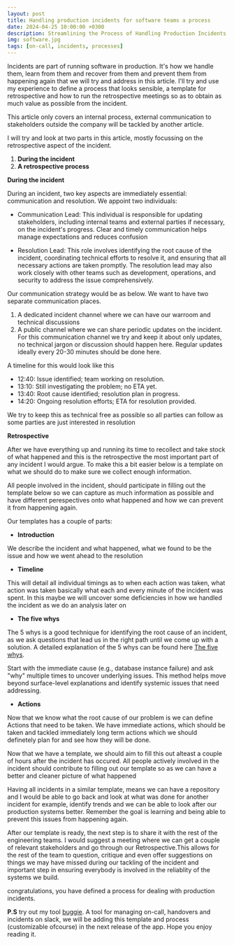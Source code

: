 ```yaml
---
layout: post
title: Handling production incidents for software teams a process
date: 2024-04-25 10:00:00 +0300
description: Streamlining the Process of Handling Production Incidents for Software Teams
img: software.jpg
tags: [on-call, incidents, processes]
---
```


<!-- The content of this blog  -->

Incidents are part of running software in production. It's how we handle them, learn from them and recover from them and prevent them from happening again that we will try and address in this article. I'll try and use my experience to define a process that looks sensible, a template for retrospective and how to run the retrospective meetings so as to obtain as much value as possible from the incident.

This article only covers an internal process, external communication to stakeholders outside the company will be tackled by another article.

I will try and look at two parts in this article, mostly focussing on the retrospective aspect of the incident.

1.  **During the incident**
2.  **A retrospective process**

**During the incident**

During an incident, two key aspects are immediately essential: communication and resolution. We appoint two individuals:

- Communication Lead:
  This individual is responsible for updating stakeholders, including internal teams and external parties if necessary, on the incident's progress. Clear and timely communication helps manage expectations and reduces confusion

- Resolution Lead:
  This role involves identifying the root cause of the incident, coordinating technical efforts to resolve it, and ensuring that all necessary actions are taken promptly. The resolution lead may also work closely with other teams such as development, operations, and security to address the issue comprehensively.

Our communication strategy would be as below. We want to have two separate communication places.

1. A dedicated incident channel where we can have our warroom and technical discussions
2. A public channel where we can share periodic updates on the incident. For this communication channel we try and keep it about only updates, no technical jargon or discussion should happen here. Regular updates ideally every 20-30 minutes should be done here.

A timeline for this would look like this

- 12:40: Issue identified; team working on resolution.
- 13:10: Still investigating the problem; no ETA yet.
- 13:40: Root cause identified; resolution plan in progress.
- 14:20: Ongoing resolution efforts; ETA for resolution provided.

We try to keep this as technical free as possible so all parties can follow as some parties are just interested in resolution

**Retrospective**

After we have everything up and running its time to recollect and take stock of what happened and this is the retrospective the most important part of any incident I would argue. To make this a bit easier below is a template on what we should do to make sure we collect enough information.

All people involved in the incident, should participate in filling out the template below so we can capture as much information as possible and have different perespectives onto what happened and how we can prevent it from happening again.

Our templates has a couple of parts:

- <b> Introduction</b>

We describe the incident and what happened, what we found to be the issue and how we went ahead to the resolution

- <b> Timeline </b>

This will detail all individual timings as to when each action was taken, what action was taken basically what each and every minute of the incident was spent. In this maybe we will uncover some deficiencies in how we handled the incident as we do an analysis later on

- <b> The five whys </b>

The 5 whys is a good technique for identifying the root cause of an incident, as we ask questions that lead us in the right path until we come up with a solution. A detailed explanation of the 5 whys can be found here [The five whys](https://www.mindtools.com/a3mi00v/5-whys "The five whys").

Start with the immediate cause (e.g., database instance failure) and ask "why" multiple times to uncover underlying issues. This method helps move beyond surface-level explanations and identify systemic issues that need addressing.

- <b> Actions</b>

Now that we know what the root cause of our problem is we can define Actions that need to be taken. We have immediate actions, which should be taken and tackled immediately long term actions which we should definetely plan for and see how they will be done.

Now that we have a template, we should aim to fill this out alteast a couple of hours after the incident has occured. All people actively involved in the incident should contribute to filling out our template so as we can have a better and cleaner picture of what happened

Having all incidents in a similar template, means we can have a repository and I would be able to go back and look at what was done for another incident for example, identify trends and we can be able to look after our production systems better. Remember the goal is learning and being able to prevent this issues from happening again.

After our template is ready, the next step is to share it with the rest of the engineering teams. I would suggest a meeting where we can get a couple of relevant stakeholders and go through our Retrospective.This allows for the rest of the team to question, critique and even offer suggestions on things we may have missed during our tackling of the incident and important step in ensuring everybody is involved in the reliablity of the systems we build.

congratulations, you have defined a process for dealing with production incidents.

<b>P.S</b> try out my tool [buggie](https://buggie.io/ "Buggie"). A tool for managing on-call, handovers and incidents on slack, we will be adding this template and process (customizable ofcourse) in the next release of the app. Hope you enjoy reading it.
